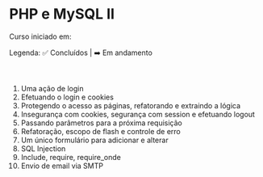 # PHP e MySQL II

Curso iniciado em:

Legenda: :white_check_mark: Concluídos | :arrow_right: Em andamento <br/><br/><br/>

1. Uma ação de login
2. Efetuando o login e cookies
3. Protegendo o acesso as páginas, refatorando e extraindo a lógica
4. Insegurança com cookies, segurança com session e efetuando logout
5. Passando parâmetros para a próxima requisição
6. Refatoração, escopo de flash e controle de erro
7. Um único formulário para adicionar e alterar
8. SQL Injection
9. Include, require, require_onde
10. Envio de email via SMTP

## 
